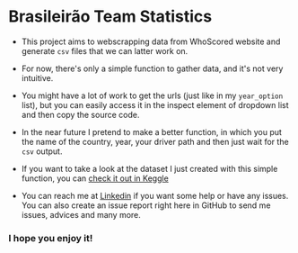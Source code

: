 # Brasileirão Team Statistics

- This project aims to webscrapping data from WhoScored website and generate `csv` files that we can latter work on.

- For now, there's only a simple function to gather data, and it's not very intuitive.

- You might have a lot of work to get the urls (just like in my `year_option` list), but you can easily access it in the inspect element of dropdown list and then copy the source code.

- In the near future I pretend to make a better function, in which you put the name of the country, year, your driver path and then just wait for the `csv` output. 

- If you want to take a look at the dataset I just created with this simple function, you can [check it out in Keggle](https://www.kaggle.com/rodrigobrust/brazil-soccer-teams-statistics-20142020)

- You can reach me at [Linkedin]() if you want some help or have any issues. You can also create an issue report right here in GitHub to send me issues, advices and many more.


### I hope you enjoy it! 
